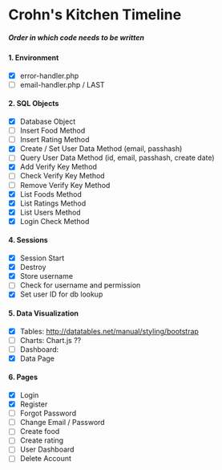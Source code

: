# Crohn's Kitchen Timeline
##### Order in which code needs to be written

#### 1. Environment
- [X] error-handler.php
- [ ] email-handler.php / LAST

#### 2. SQL Objects
- [X] Database Object
- [ ] Insert Food Method
- [ ] Insert Rating Method
- [X] Create / Set User Data Method (email, passhash)
- [ ] Query User Data Method (id, email, passhash, create date)
- [X] Add Verify Key Method
- [ ] Check Verify Key Method
- [ ] Remove Verify Key Method
- [X] List Foods Method
- [X] List Ratings Method
- [X] List Users Method
- [X] Login Check Method

#### 4. Sessions
- [X] Session Start
- [X] Destroy
- [X] Store username
- [ ] Check for username and permission
- [X] Set user ID for db lookup

#### 5. Data Visualization
- [X] Tables: http://datatables.net/manual/styling/bootstrap
- [ ] Charts: Chart.js ??
- [ ] Dashboard:
- [X] Data Page

#### 6. Pages
- [X] Login
- [X] Register
- [ ] Forgot Password
- [ ] Change Email / Password
- [ ] Create food
- [ ] Create rating
- [ ] User Dashboard
- [ ] Delete Account
